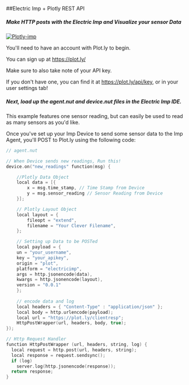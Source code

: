 ##Electric Imp + Plotly REST API
##### Make HTTP posts with the Electric Imp and Visualize your sensor Data
[![Plotly-imp](readme_images/imp.jpg)](https://electricimp.com)

You'll need to have an account with Plot.ly to begin. 

You can sign up at https://plot.ly/

Make sure to also take note of your API key.

If you don't have one, you can find it at https://plot.ly/api/key, or in your user settings tab!



##### Next, load up the agent.nut and device.nut files in the Electric Imp IDE.

This example features one sensor reading, but can easily be used to read as many sensors as you'd like. 
  
  
Once you've set up your Imp Device to send some sensor data to the Imp Agent, you'll POST to Plot.ly using the following code:  
```c
// agent.nut

// When Device sends new readings, Run this!
device.on("new_readings" function(msg) {

    //Plotly Data Object
    local data = [{
        x = msg.time_stamp, // Time Stamp from Device
        y = msg.sensor_reading // Sensor Reading from Device
    }];

    // Plotly Layout Object
    local layout = {
        fileopt = "extend",
        filename = "Your Clever Filename",
    };

    // Setting up Data to be POSTed
    local payload = {
    un = "your_username",
    key = "your_apikey",
    origin = "plot",
    platform = "electricimp",
    args = http.jsonencode(data),
    kwargs = http.jsonencode(layout),
    version = "0.0.1"
    };
    
    // encode data and log
    local headers = { "Content-Type" : "application/json" };
    local body = http.urlencode(payload);
    local url = "https://plot.ly/clientresp";
    HttpPostWrapper(url, headers, body, true);
});

// Http Request Handler
function HttpPostWrapper (url, headers, string, log) {
  local request = http.post(url, headers, string);
  local response = request.sendsync();
  if (log)
    server.log(http.jsonencode(response));
  return response;
}
```
